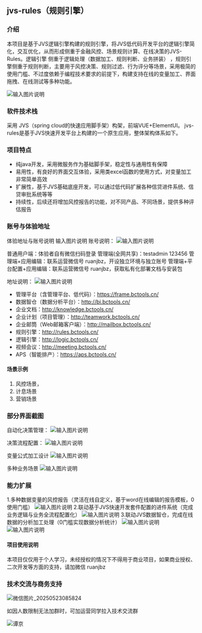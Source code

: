 ## jvs-rules（规则引擎）

### 介绍
本项目是基于JVS逻辑引擎构建的规则引擎，将JVS低代码开发平台的逻辑引擎简化，交互优化，从而形成侧重于金融风控、场景规则计算、在线决策的JVS-Rules。逻辑引擎 侧重于逻辑处理（数据加工、规则判断、业务拼装） ，规则引擎侧重于规则判断，主要用于风控决策、规则过滤、行为评分等场景，采用极简的使用门槛、不过度依赖于编程技术要求的前提下，构建支持在线的变量加工、界面拖拽、在线测试等多种功能。

![输入图片说明](img/image%E8%A7%84%E5%88%99.png)

### 软件技术栈
采用 JVS（spring cloud的快速应用脚手架）构架，前端VUE+ElementUI。
jvs-rules是基于JVS快速开发平台上构建的一个原生应用，整体架构体系如下。



### 项目特点

- 纯java开发，采用微服务作为基础脚手架，稳定性与通用性有保障
- 易用性，有良好的界面交互体验，采用类excel函数的使用方式，对变量加工非常简单高效
- 扩展性，基于JVS基础底座开发，可以通过低代码扩展各种信贷进件系统、信贷审批系统等等
- 持续性，后续还将增加风控报告的功能，对不同产品、不同场景，提供多种评估报告


### 账号与体验地址
体验地址与账号说明
输入图片说明 账号说明：
![输入图片说明](img/imagezhanghao.png)

普通用户端：体验者自有微信扫码登录
管理端(全网共享)：testadmin 123456
管理端+应用编辑：联系运营微信号 ruanjbz，开设独立环境与独立账号
管理端+平台配置+应用编辑：联系运营微信号 ruanjbz，获取私有化部署文档与安装包


地址说明：
![输入图片说明](img/%E4%BA%A7%E5%93%81%E4%BD%93%E7%B3%BB.png)
- 管理平台（含管理平台、低代码）：https://frame.bctools.cn/
- 数据智仓（数据分析平台）：http://bi.bctools.cn/
- 企业文档：http://knowledge.bctools.cn/
- 企业计划（项目管理）：http://teamwork.bctools.cn/
- 企业邮筒（Web邮箱客户端）：http://mailbox.bctools.cn/
- 规则引擎：http://rules.bctools.cn/
- 逻辑引擎：http://logic.bctools.cn/
- 视频会议：http://meeting.bctools.cn/
- APS（智能排产）：https://aps.bctools.cn/
  



#### 场景示例

1.  风控场景，
2.  计息场景
3.  营销场景



### 部分界面截图

自动化决策管理：
![输入图片说明](img/imagejuece.png)

决策流程配置：
![输入图片说明](img/imagejueceliu.png)

变量公式加工设计
![输入图片说明](img/image%E5%85%AC%E5%BC%8F.png)

多种业务场景
![输入图片说明](img/image%E5%A4%9A%E5%9C%BA%E6%99%AF.png)


### 能力扩展

1.多种数据变量的风控报告（灵活在线自定义，基于word在线编辑的报告模板，0使用门槛）
![输入图片说明](img/image%E5%8A%A8%E6%80%81%E6%8A%A5%E5%91%8A.png)
2.联动基于JVS快速开发套件配置的进件系统（完成业务逻辑与业务全流程配置化）
![输入图片说明](img/imageapp.png)
3.联动JVS数据智仓，完成在线数据的分析加工处理（0门槛实现数据分析统计）
![输入图片说明](img/imagedata.png)
![输入图片说明](img/imagean.png)

#### 项目使用说明
本项目仅仅用于个人学习，未经授权的情况下不得用于商业项目，如果商业授权、二次开发等方面的支持，请加微信 ruanjbz



### 技术交流与商务支持

![微信图片_20250523085824](https://github.com/user-attachments/assets/bdc241f2-1054-4ec3-90bb-4f38b42d9be4)


















如因人数限制无法加群时，可加运营同学拉入技术交流群

![谭京](https://github.com/user-attachments/assets/dc75b980-bb38-4e13-bc79-aaaf55d32594)


